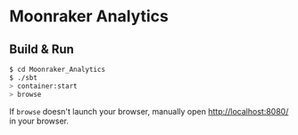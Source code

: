 # Moonraker Analytics #

## Build & Run ##

```sh
$ cd Moonraker_Analytics
$ ./sbt
> container:start
> browse
```

If `browse` doesn't launch your browser, manually open [http://localhost:8080/](http://localhost:8080/) in your browser.
